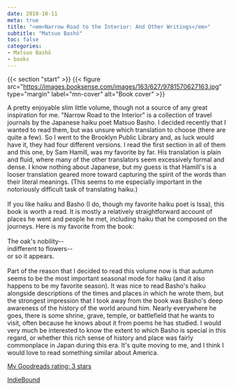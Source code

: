 ```yaml
---
date: 2010-10-11
meta: true
title: "<em>Narrow Road to the Interior: And Other Writings</em>"
subtitle: "Matsuo Bashō"
toc: false
categories:
- Matsuo Bashō
- books
---
```


{{< section "start" >}}
{{< figure src="https://images.booksense.com/images/163/627/9781570627163.jpg" type="margin" label="mn-cover" alt="Book cover" >}}

A pretty enjoyable slim little volume, though not a source of any great inspiration for me. "Narrow Road to the Interior" is a collection of travel journals by the Japanese haiku poet Matsuo Basho. I decided recently that I wanted to read them, but was unsure which translation to choose (there are quite a few). So I went to the Brooklyn Public Library and, as luck would have it, they had four different versions. I read the first section in all of them and this one, by Sam Hamill, was my favorite by far. His translation is plain and fluid, where many of the other translators seem excessively formal and dense. I know nothing about Japanese, but my guess is that Hamill's is a looser translation geared more toward capturing the spirit of the words than their literal meanings. (This seems to me especially important in the notoriously difficult task of translating haiku.)<br /><br />If you like haiku and Basho (I do, though my favorite haiku poet is Issa), this book is worth a read. It is mostly a relatively straightforward account of places he went and people he met, including haiku that he composed on the journeys. Here is my favorite from the book:<br /><br />The oak's nobility--<br />indifferent to flowers--<br />or so it appears.<br /><br />Part of the reason that I decided to read this volume now is that autumn seems to be the most important seasonal mode for haiku (and it also happens to be my favorite season). It was nice to read Basho's haiku alongside descriptions of the times and places in which he wrote them, but the strongest impression that I took away from the book was Basho's deep awareness of the history of the world around him. Nearly everywhere he goes, there is some shrine, grave, temple, or battlefield that he wants to visit, often because he knows about it from poems he has studied. I would very much be interested to know the extent to which Basho is special in this regard, or whether this rich sense of history and place was fairly commonplace in Japan during this era. It's quite moving to me, and I think I would love to read something similar about America.

[My Goodreads rating: 3 stars](https://www.goodreads.com/review/show/124577663)  

[IndieBound](https://www.indiebound.org/book/9781570627163)
